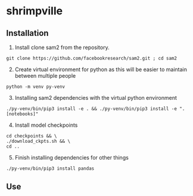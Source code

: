 # shrimpville

## Installation

1. Install clone sam2 from the repository.

```
git clone https://github.com/facebookresearch/sam2.git ; cd sam2
```
2. Create virtual environment for python as this will be easier to maintain between multiple people

```
python -m venv py-venv
```

3. Installing sam2 dependencies with the virtual python environment

```
./py-venv/bin/pip3 install -e . && ./py-venv/bin/pip3 install -e ".[notebooks]"
```
4. Install model checkpoints

```
cd checkpoints && \
./download_ckpts.sh && \
cd ..
```

5. Finish installing dependencies for other things

```
./py-venv/bin/pip3 install pandas
```

## Use
